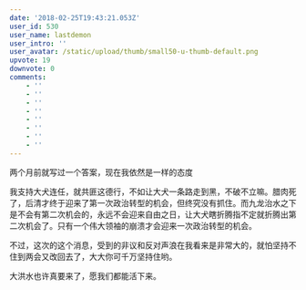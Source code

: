 ```yaml
---
date: '2018-02-25T19:43:21.053Z'
user_id: 530
user_name: lastdemon
user_intro: ''
user_avatar: /static/upload/thumb/small50-u-thumb-default.png
upvote: 19
downvote: 0
comments:
    - ''
    - ''
    - ''
    - ''
    - ''
    - ''
    - ''
    - ''
---
```


两个月前就写过一个答案，现在我依然是一样的态度

我支持大犬连任，就共匪这德行，不如让大犬一条路走到黑，不破不立嘛。腊肉死了，后清才终于迎来了第一次政治转型的机会，但终究没有抓住。而九龙治水之下是不会有第二次机会的，永远不会迎来自由之日，让大犬瞎折腾指不定就折腾出第二次机会了。只有一个伟大领袖的崩溃才会迎来一次政治转型的机会。

不过，这次的这个消息，受到的非议和反对声浪在我看来是非常大的，就怕坚持不住到两会又改回去了，大大你可千万坚持住哟。

大洪水也许真要来了，愿我们都能活下来。

